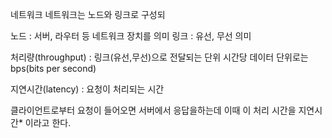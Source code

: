 네트워크
네트워크는 노드와 링크로 구성되

노드 : 서버, 라우터 등 네트워크 장치를 의미
링크 : 유선, 무선 의미

처리량(throughput) : 링크(유선,무선)으로 전달되는 단위 시간당 데이터 단위로는 bps(bits per second)

지연시간(latency) : 요청이 처리되는 시간

클라이언트로부터 요청이 들어오면 서버에서 응답을하는데 이때 이 처리 시간을 지연시간* 이라고 한다.

